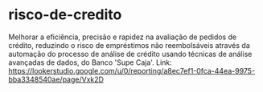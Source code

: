 # risco-de-credito
Melhorar a eficiência, precisão e rapidez na avaliação de pedidos de crédito, reduzindo o risco de empréstimos não reembolsáveis através da automação do processo de análise de crédito usando técnicas de análise avançadas de dados, do Banco 'Supe Caja'. Link: https://lookerstudio.google.com/u/0/reporting/a8ec7ef1-0fca-44ea-9975-bba3348540ae/page/Vxk2D 
